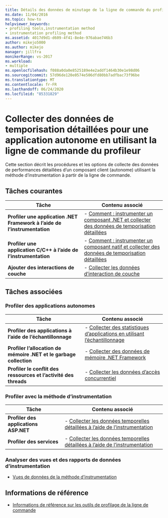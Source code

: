 ```yaml
---
title: Détails des données de minutage de la ligne de commande du profileur pour une application autonome
ms.date: 11/04/2016
ms.topic: how-to
helpviewer_keywords:
- profiling tools,instrumentation method
- instrumentation profiling method
ms.assetid: 4017d9d1-d609-4f41-8e4e-976abae746b3
author: mikejo5000
ms.author: mikejo
manager: jillfra
monikerRange: vs-2017
ms.workload:
- multiple
ms.openlocfilehash: f088a0da0e8525189e4e2addf1464b30e1e98d06
ms.sourcegitcommit: 57d96de120e0574e506dfd80bb7adfbac73f96be
ms.translationtype: MT
ms.contentlocale: fr-FR
ms.lasthandoff: 06/24/2020
ms.locfileid: "85331829"
---
```

# <a name="collect-detailed-timing-data-for-a-stand-alone-application-by-using-the-profiler-command-line"></a>Collecter des données de temporisation détaillées pour une application autonome en utilisant la ligne de commande du profileur
Cette section décrit les procédures et les options de collecte des données de performances détaillées d’un composant client (autonome) utilisant la méthode d’instrumentation à partir de la ligne de commande.

## <a name="common-tasks"></a>Tâches courantes

|Tâche|Contenu associé|
|----------|---------------------|
|**Profiler une application .NET Framework à l’aide de l’instrumentation**|-   [Comment : instrumenter un composant .NET et collecter des données de temporisation détaillées](../profiling/how-to-instrument-a-dotnet-framework-component-and-collect-timing-data.md)|
|**Profiler une application C/C++ à l’aide de l’instrumentation**|-   [Comment : instrumenter un composant natif et collecter des données de temporisation détaillées](../profiling/how-to-instrument-a-native-component-and-collect-timing-data.md)|
|**Ajouter des interactions de couche**|-   [Collecter les données d’interaction de couche](../profiling/adding-tier-interaction-data-from-the-command-line.md)|

## <a name="related-tasks"></a>Tâches associées

### <a name="profile-stand-alone-applications"></a>Profiler des applications autonomes

|Tâche|Contenu associé|
|----------|---------------------|
|**Profiler des applications à l’aide de l’échantillonnage**|-   [Collecter des statistiques d’applications en utilisant l’échantillonnage](../profiling/collecting-application-statistics-for-stand-alone-applications.md)|
|**Profiler l’allocation de mémoire .NET et le garbage collection**|-   [Collecter des données de mémoire .NET Framework](../profiling/collecting-dotnet-framework-memory-data-for-stand-alone-applications.md)|
|**Profiler le conflit des ressources et l’activité des threads**|-   [Collecter les données d’accès concurrentiel](../profiling/collecting-concurrency-data-for-stand-alone-applications.md)|

### <a name="profile-by-using-the-instrumentation-method"></a>Profiler avec la méthode d’instrumentation

|Tâche|Contenu associé|
|----------|---------------------|
|**Profiler des applications ASP.NET**|-   [Collecter les données temporelles détaillées à l’aide de l’instrumentation](../profiling/collecting-detailed-timing-data-aspnet-profiler-instrumentation-method.md)|
|**Profiler des services**|-   [Collecter les données temporelles détaillées à l’aide de l’instrumentation](../profiling/collecting-detailed-timing-data-for-services-by-using-the-instrumentation-method.md)|

### <a name="analyze-instrumentation-data-views-and-reports"></a>Analyser des vues et des rapports de données d’instrumentation
- [Vues de données de la méthode d’instrumentation](../profiling/instrumentation-method-data-views.md)

## <a name="reference"></a>Informations de référence
- [Informations de référence sur les outils de profilage de la ligne de commande](../profiling/command-line-profiling-tools-reference.md)
